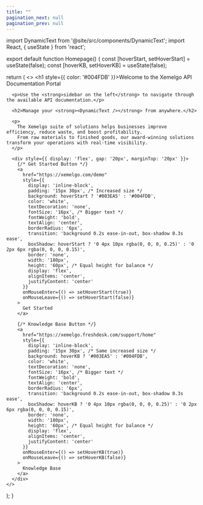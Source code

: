```yaml
---
title: ""
pagination_next: null
pagination_prev: null
---
```


import DynamicText from '@site/src/components/DynamicText';
import React, { useState } from 'react';

export default function Homepage() {
  const [hoverStart, setHoverStart] = useState(false);
  const [hoverKB, setHoverKB] = useState(false);

  return (
    <>
      <h1 style={{ color: '#004FDB' }}>Welcome to the Xemelgo API Documentation Portal</h1>

      <p>Use the <strong>sidebar on the left</strong> to navigate through the available API documentation.</p>

      <h2>Manage your <strong><DynamicText /></strong> from anywhere.</h2>

      <p>
        The Xemelgo suite of solutions helps businesses improve efficiency, reduce waste, and boost profitability. 
        From raw materials to finished goods, our award-winning solutions transform your operations with real-time visibility.
      </p>

      <div style={{ display: 'flex', gap: '20px', marginTop: '20px' }}>
        {/* Get Started Button */}
        <a
          href="https://xemelgo.com/demo"
          style={{
            display: 'inline-block',
            padding: '15px 30px', /* Increased size */
            background: hoverStart ? '#003EA5' : '#004FDB',
            color: 'white',
            textDecoration: 'none',
            fontSize: '16px', /* Bigger text */
            fontWeight: 'bold',
            textAlign: 'center',
            borderRadius: '6px',
            transition: 'background 0.2s ease-in-out, box-shadow 0.3s ease',
            boxShadow: hoverStart ? '0 4px 10px rgba(0, 0, 0, 0.25)' : '0 2px 6px rgba(0, 0, 0, 0.15)',
            border: 'none',
            width: '180px',
            height: '60px', /* Equal height for balance */
            display: 'flex',
            alignItems: 'center',
            justifyContent: 'center'
          }}
          onMouseEnter={() => setHoverStart(true)}
          onMouseLeave={() => setHoverStart(false)}
        >
          Get Started
        </a>

        {/* Knowledge Base Button */}
        <a
          href="https://xemelgo.freshdesk.com/support/home"
          style={{
            display: 'inline-block',
            padding: '15px 30px', /* Same increased size */
            background: hoverKB ? '#003EA5' : '#004FDB',
            color: 'white',
            textDecoration: 'none',
            fontSize: '16px', /* Bigger text */
            fontWeight: 'bold',
            textAlign: 'center',
            borderRadius: '6px',
            transition: 'background 0.2s ease-in-out, box-shadow 0.3s ease',
            boxShadow: hoverKB ? '0 4px 10px rgba(0, 0, 0, 0.25)' : '0 2px 6px rgba(0, 0, 0, 0.15)',
            border: 'none',
            width: '180px',
            height: '60px', /* Equal height for balance */
            display: 'flex',
            alignItems: 'center',
            justifyContent: 'center'
          }}
          onMouseEnter={() => setHoverKB(true)}
          onMouseLeave={() => setHoverKB(false)}
        >
          Knowledge Base
        </a>
      </div>
    </>
  );
}
